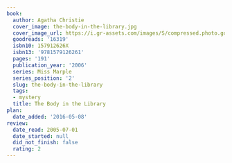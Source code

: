 ```yaml
---
book:
  author: Agatha Christie
  cover_image: the-body-in-the-library.jpg
  cover_image_url: https://i.gr-assets.com/images/S/compressed.photo.goodreads.com/books/1389733809l/16319.jpg
  goodreads: '16319'
  isbn10: 157912626X
  isbn13: '9781579126261'
  pages: '191'
  publication_year: '2006'
  series: Miss Marple
  series_position: '2'
  slug: the-body-in-the-library
  tags:
  - mystery
  title: The Body in the Library
plan:
  date_added: '2016-05-08'
review:
  date_read: 2005-07-01
  date_started: null
  did_not_finish: false
  rating: 2
---
```

